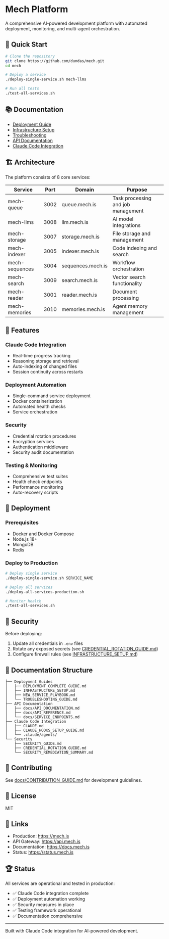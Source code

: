 # Mech Platform

A comprehensive AI-powered development platform with automated deployment, monitoring, and multi-agent orchestration.

## 🚀 Quick Start

```bash
# Clone the repository
git clone https://github.com/dundas/mech.git
cd mech

# Deploy a service
./deploy-single-service.sh mech-llms

# Run all tests
./test-all-services.sh
```

## 📚 Documentation

- [Deployment Guide](DEPLOYMENT_COMPLETE_GUIDE.md)
- [Infrastructure Setup](INFRASTRUCTURE_SETUP.md)
- [Troubleshooting](TROUBLESHOOTING_GUIDE.md)
- [API Documentation](docs/API_DOCUMENTATION.md)
- [Claude Code Integration](CLAUDE.md)

## 🏗️ Architecture

The platform consists of 8 core services:

| Service | Port | Domain | Purpose |
|---------|------|--------|---------|
| mech-queue | 3002 | queue.mech.is | Task processing and job management |
| mech-llms | 3008 | llm.mech.is | AI model integrations |
| mech-storage | 3007 | storage.mech.is | File storage and management |
| mech-indexer | 3005 | indexer.mech.is | Code indexing and search |
| mech-sequences | 3004 | sequences.mech.is | Workflow orchestration |
| mech-search | 3009 | search.mech.is | Vector search functionality |
| mech-reader | 3001 | reader.mech.is | Document processing |
| mech-memories | 3010 | memories.mech.is | Agent memory management |

## 🔧 Features

### Claude Code Integration
- Real-time progress tracking
- Reasoning storage and retrieval
- Auto-indexing of changed files
- Session continuity across restarts

### Deployment Automation
- Single-command service deployment
- Docker containerization
- Automated health checks
- Service orchestration

### Security
- Credential rotation procedures
- Encryption services
- Authentication middleware
- Security audit documentation

### Testing & Monitoring
- Comprehensive test suites
- Health check endpoints
- Performance monitoring
- Auto-recovery scripts

## 🚀 Deployment

### Prerequisites
- Docker and Docker Compose
- Node.js 18+
- MongoDB
- Redis

### Deploy to Production

```bash
# Deploy single service
./deploy-single-service.sh SERVICE_NAME

# Deploy all services
./deploy-all-services-production.sh

# Monitor health
./test-all-services.sh
```

## 🔐 Security

Before deploying:
1. Update all credentials in `.env` files
2. Rotate any exposed secrets (see [CREDENTIAL_ROTATION_GUIDE.md](CREDENTIAL_ROTATION_GUIDE.md))
3. Configure firewall rules (see [INFRASTRUCTURE_SETUP.md](INFRASTRUCTURE_SETUP.md))

## 📖 Documentation Structure

```
├── Deployment Guides
│   ├── DEPLOYMENT_COMPLETE_GUIDE.md
│   ├── INFRASTRUCTURE_SETUP.md
│   ├── NEW_SERVICE_PLAYBOOK.md
│   └── TROUBLESHOOTING_GUIDE.md
├── API Documentation
│   ├── docs/API_DOCUMENTATION.md
│   ├── docs/API_REFERENCE.md
│   └── docs/SERVICE_ENDPOINTS.md
├── Claude Code Integration
│   ├── CLAUDE.md
│   ├── CLAUDE_HOOKS_SETUP_GUIDE.md
│   └── .claude/agents/
└── Security
    ├── SECURITY_GUIDE.md
    ├── CREDENTIAL_ROTATION_GUIDE.md
    └── SECURITY_REMEDIATION_SUMMARY.md
```

## 🤝 Contributing

See [docs/CONTRIBUTION_GUIDE.md](docs/CONTRIBUTION_GUIDE.md) for development guidelines.

## 📝 License

MIT

## 🔗 Links

- Production: https://mech.is
- API Gateway: https://api.mech.is
- Documentation: https://docs.mech.is
- Status: https://status.mech.is

## 🏆 Status

All services are operational and tested in production:
- ✅ Claude Code integration complete
- ✅ Deployment automation working
- ✅ Security measures in place
- ✅ Testing framework operational
- ✅ Documentation comprehensive

---

Built with Claude Code integration for AI-powered development.